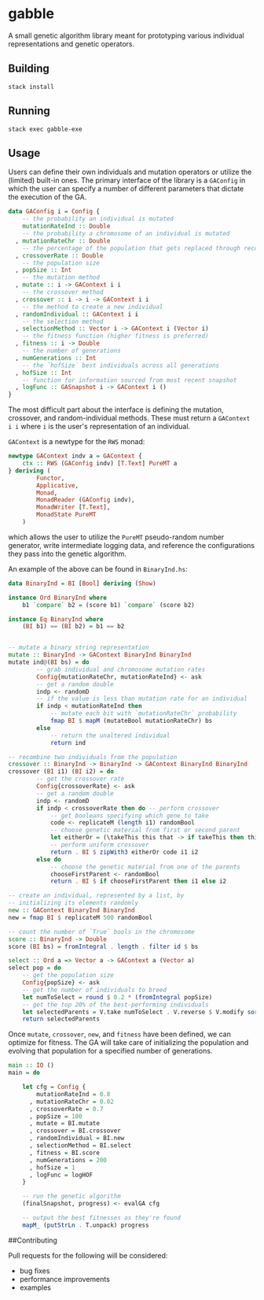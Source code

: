# gabble

A small genetic algorithm library meant for prototyping various individual representations and genetic operators.


## Building
`stack install`

## Running
`stack exec gabble-exe`

## Usage

Users can define their own individuals and mutation operators or utilize the (limited) built-in ones. The primary interface of the library is a `GAConfig` in which the user can specify a number of different parameters that dictate the execution of the GA.

```haskell
data GAConfig i = Config {
    -- the probability an individual is mutated
    mutationRateInd :: Double 
    -- the probability a chromosome of an individual is mutated
  , mutationRateChr :: Double 
    -- the percentage of the population that gets replaced through recombination
  , crossoverRate :: Double 
    -- the population size
  , popSize :: Int 
    -- the mutation method
  , mutate :: i -> GAContext i i 
    -- the crossover method
  , crossover :: i -> i -> GAContext i i 
    -- the method to create a new individual
  , randomIndividual :: GAContext i i  
    -- the selection method
  , selectionMethod :: Vector i -> GAContext i (Vector i) 
    -- the fitness function (higher fitness is preferred)
  , fitness :: i -> Double 
    -- the number of generations
  , numGenerations :: Int 
    -- the `hofSize` best individuals across all generations
  , hofSize :: Int 
    -- function for information sourced from most recent snapshot
  , logFunc :: GASnapshot i -> GAContext i () 
}
```

The most difficult part about the interface is defining the mutation, crossover, and random-individual methods. These must return a `GAContext i i` where `i` is the user's representation of an individual.

`GAContext` is a newtype for the `RWS` monad:

```haskell
newtype GAContext indv a = GAContext {
    ctx :: RWS (GAConfig indv) [T.Text] PureMT a
} deriving (
        Functor, 
        Applicative, 
        Monad, 
        MonadReader (GAConfig indv), 
        MonadWriter [T.Text],
        MonadState PureMT
    )
```

which allows the user to utilize the `PureMT` pseudo-random number generator, write intermediate logging data, and reference the configurations they pass into the genetic algorithm.

An example of the above can be found in `BinaryInd.hs`:

```haskell
data BinaryInd = BI [Bool] deriving (Show)

instance Ord BinaryInd where
    b1 `compare` b2 = (score b1) `compare` (score b2)

instance Eq BinaryInd where
    (BI b1) == (BI b2) = b1 == b2


-- mutate a binary string representation
mutate :: BinaryInd -> GAContext BinaryInd BinaryInd
mutate ind@(BI bs) = do
        -- grab individual and chromosome mutation rates
        Config{mutationRateChr, mutationRateInd} <- ask
        -- get a random double
        indp <- randomD
        -- if the value is less than mutation rate for an individual
        if indp < mutationRateInd then
            -- mutate each bit with `mutationRateChr` probability
            fmap BI $ mapM (mutateBool mutationRateChr) bs
        else
            -- return the unaltered individual
            return ind

-- recombine two individuals from the population
crossover :: BinaryInd -> BinaryInd -> GAContext BinaryInd BinaryInd
crossover (BI i1) (BI i2) = do
        -- get the crossover rate
        Config{crossoverRate} <- ask
        -- get a random double
        indp <- randomD
        if indp < crossoverRate then do -- perform crossover
            -- get booleans specifying which gene to take
            code <- replicateM (length i1) randomBool
            -- choose genetic material from first or second parent
            let eitherOr = (\takeThis this that -> if takeThis then this else that)
            -- perform uniform crossover
            return . BI $ zipWith3 eitherOr code i1 i2
        else do
            -- choose the genetic material from one of the parents
            chooseFirstParent <- randomBool
            return . BI $ if chooseFirstParent then i1 else i2

-- create an individual, represented by a list, by
-- initializing its elements randomly
new :: GAContext BinaryInd BinaryInd
new = fmap BI $ replicateM 500 randomBool

-- count the number of `True` bools in the chromosome
score :: BinaryInd -> Double
score (BI bs) = fromIntegral . length . filter id $ bs

select :: Ord a => Vector a -> GAContext a (Vector a)
select pop = do
    -- get the population size
    Config{popSize} <- ask
    -- get the number of individuals to breed
    let numToSelect = round $ 0.2 * (fromIntegral popSize)
    -- get the top 20% of the best-performing individuals
    let selectedParents = V.take numToSelect . V.reverse $ V.modify sort pop
    return selectedParents
```

Once `mutate`, `crossover`, `new`, and `fitness` have been defined, we can optimize for fitness. The GA will take care of initializing the population and evolving that population for a specified number of generations.

```haskell
main :: IO ()
main = do

    let cfg = Config {
        mutationRateInd = 0.8
      , mutationRateChr = 0.02
      , crossoverRate = 0.7
      , popSize = 100
      , mutate = BI.mutate
      , crossover = BI.crossover
      , randomIndividual = BI.new
      , selectionMethod = BI.select
      , fitness = BI.score
      , numGenerations = 200
      , hofSize = 1
      , logFunc = logHOF
    }

    -- run the genetic algorithm
    (finalSnapshot, progress) <- evalGA cfg

    -- output the best fitnesses as they're found
    mapM_ (putStrLn . T.unpack) progress
```

##Contributing

Pull requests for the following will be considered:

- bug fixes
- performance improvements
- examples